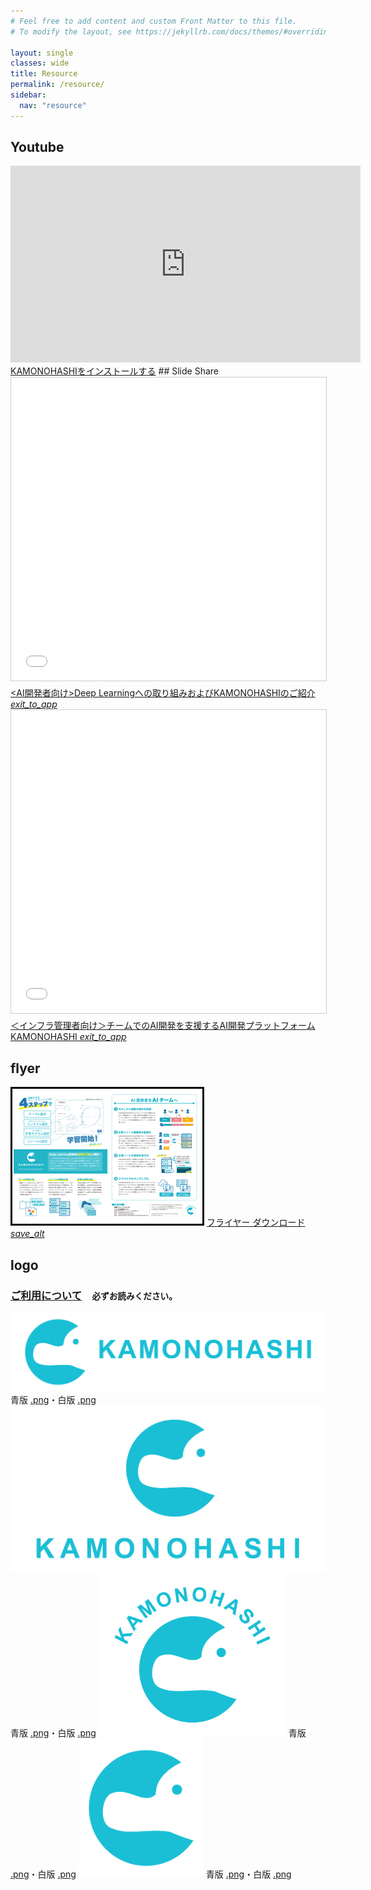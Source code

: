 ```yaml
---
# Feel free to add content and custom Front Matter to this file.
# To modify the layout, see https://jekyllrb.com/docs/themes/#overriding-theme-defaults

layout: single
classes: wide
title: Resource
permalink: /resource/
sidebar:
  nav: "resource"
---
```


## Youtube

<iframe width="560" height="315" src="https://www.youtube.com/embed/MKCWf_XLD-I" frameborder="0" allow="accelerometer; autoplay; encrypted-media; gyroscope; picture-in-picture" allowfullscreen></iframe>
<a href="https://www.youtube.com/embed/tltp7jBkEuQ" target="_blank">KAMONOHASHIをインストールする</a>
## Slide Share

<iframe src="//www.slideshare.net/slideshow/embed_code/key/1llaUlnqU0LCNO" width="595" height="485" frameborder="0" marginwidth="0" marginheight="0" scrolling="no" style="border:1px solid #CCC; border-width:1px; margin-bottom:5px; max-width: 100%;" allowfullscreen> </iframe><a href="//www.slideshare.net/Kamonohashi/deep-learningkamonohashi-147863128" title="&lt;AI開発者向け&gt;Deep Learningへの取り組み、およびKAMONOHASHIのご紹介" target="_blank">&lt;AI開発者向け&gt;Deep Learningへの取り組みおよびKAMONOHASHIのご紹介<i class="material-icons blue">exit_to_app</i></a>

<iframe src="//www.slideshare.net/slideshow/embed_code/key/FwG9Lxp0tW87Xc" width="595" height="485" frameborder="0" marginwidth="0" marginheight="0" scrolling="no" style="border:1px solid #CCC; border-width:1px; margin-bottom:5px; max-width: 100%;" allowfullscreen> </iframe> <a href="//www.slideshare.net/Kamonohashi/aikamonohashi" title="＜インフラ管理者向け＞チームでのAI開発を支援するAI開発プラットフォームKAMONOHASHI" target="_blank">＜インフラ管理者向け＞チームでのAI開発を支援するAI開発プラットフォームKAMONOHASHI
<i class="material-icons blue">exit_to_app</i></a>

## flyer
<img src="/assets/images/kamonohashi_flyer_thumbnail.png" alt="">  
<a href="/assets/kamonohashi_flyer.pdf">フライヤー ダウンロード<i class="material-icons blue">save_alt</i></a>

## logo
### <a href="/terms/">ご利用について</a>　<small>必ずお読みください。</small>
<img src="/assets/images/logo_b_bg_1.png" alt="" >  
青版 <a href="/assets/images/logo_b_1.png">.png</a>・白版 <a href="/assets/images/logo_w_1.png">.png</a>  
  
<img src="/assets/images/logo_b_bg_2.png" alt="" width="600">  
青版 <a href="/assets/images/logo_b_2.png">.png</a>・白版 <a href="/assets/images/logo_w_2.png">.png</a>  
  
<img src="/assets/images/logo_b_bg_3.png" alt="" width="300">  
青版 <a href="/assets/images/logo_b_3.png">.png</a>・白版 <a href="/assets/images/logo_w_3.png">.png</a>  
  
<img src="/assets/images/logo_b_bg_4.png" alt="" width="200">  
青版 <a href="/assets/images/logo_b_4.png">.png</a>・白版 <a href="/assets/images/logo_w_4.png">.png</a>  

<!-- ## illust
### <a href="/terms/">ご利用について</a>　<small>必ずお読みください。</small>
<img src="/assets/images/kamocchi_illust_sample1.png" alt="" >  
<a href="/assets/images/KAMOillust_1.zip" download="KAMOillust_1.zip">.png</a>  
  
<img src="/assets/images/kamocchi_illust_sample2.png" alt="" >  
<a href="/assets/images/KAMOillust_2.zip" download>.png</a> -->